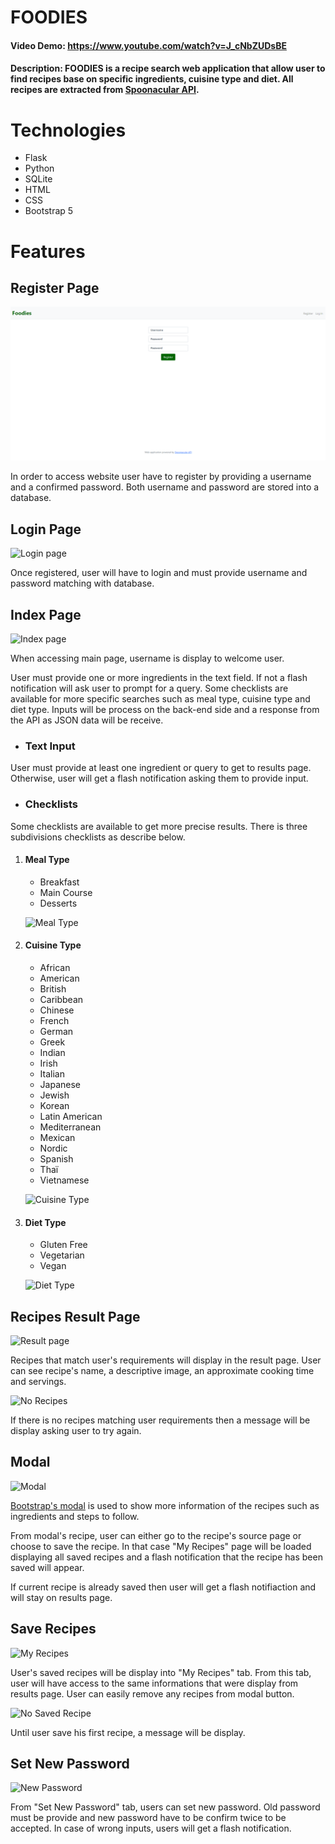 # FOODIES

#### Video Demo: https://www.youtube.com/watch?v=J_cNbZUDsBE

#### Description: FOODIES is a recipe search web application that allow user to find recipes base on specific ingredients, cuisine type and diet. All recipes are extracted from [Spoonacular API](https://spoonacular.com/food-api).

# Technologies

- Flask
- Python
- SQLite
- HTML
- CSS
- Bootstrap 5

# Features

## Register Page

![Register page](./project/static/images/register.png)

In order to access website user have to register by providing a username and a confirmed password. Both username and password are stored into a database.

## Login Page

![Login page](./static/readme_images/login.png)

Once registered, user will have to login and must provide username and password matching with database.

## Index Page

![Index page](./static/readme_images/index.png)

When accessing main page, username is display to welcome user.

User must provide one or more ingredients in the text field. If not a flash notification will ask user to prompt for a query. Some checklists are available for more specific searches such as meal type, cuisine type and diet type. Inputs will be process on the back-end side and a response from the API as JSON data will be receive.

- ### Text Input

User must provide at least one ingredient or query to get to results page. Otherwise, user will get a flash notification asking them to provide input.

- ### Checklists

Some checklists are available to get more precise results. There is three subdivisions checklists as describe below.

1. #### Meal Type

   - Breakfast
   - Main Course
   - Desserts

   ![Meal Type](./static/readme_images/mealtype.png)

2. #### Cuisine Type

    - African
    - American
    - British
    - Caribbean
    - Chinese
    - French
    - German
    - Greek
    - Indian
    - Irish
    - Italian
    - Japanese
    - Jewish
    - Korean
    - Latin American
    - Mediterranean
    - Mexican
    - Nordic
    - Spanish
    - Thaï
    - Vietnamese

   ![Cuisine Type](./static/readme_images/cuisinetype.png)

3. #### Diet Type

    - Gluten Free
    - Vegetarian
    - Vegan

   ![Diet Type](./static/readme_images/diettype.png)

## Recipes Result Page

![Result page](./static/readme_images/recipes_1.png)

Recipes that match user's requirements will display in the result page. User can see recipe's name, a descriptive image, an approximate cooking time and servings.

![No Recipes](./static/readme_images/no_results.png)

If there is no recipes matching user requirements then a message will be display asking user to try again.

## Modal

![Modal](./static/readme_images/modal.png)

[Bootstrap's modal](https://getbootstrap.com/docs/5.0/components/modal/) is used to show more information of the recipes such as ingredients and steps to follow.

From modal's recipe, user can either go to the recipe's source page or choose to save the recipe. In that case "My Recipes" page will be loaded displaying all saved recipes and a flash notification that the recipe has been saved will appear.

If current recipe is already saved then user will get a flash notifiaction and will stay on results page.

## Save Recipes

![My Recipes](./static/readme_images/myrecipes.png)

User's saved recipes will be display into "My Recipes" tab. From this tab, user will have access to the same informations that were display from results page. User can easily remove any recipes from modal button.

![No Saved Recipe](./static/readme_images/no_saved.png)

Until user save his first recipe, a message will be display.

## Set New Password

![New Password](./static/readme_images/password.png)

From "Set New Password" tab, users can set new password. Old password must be provide and new password have to be confirm twice to be accepted. In case of wrong inputs, users will get a flash notification.
